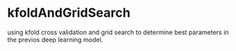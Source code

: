# kfoldAndGridSearch
using kfold cross validation and grid search to determine best parameters in the previos deep learning model.
